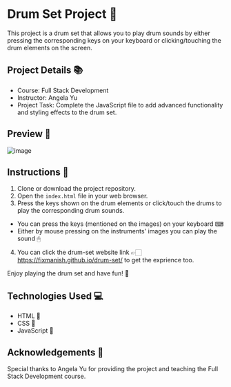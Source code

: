 # Drum Set Project 🥁

This project is a drum set that allows you to play drum sounds by either pressing the corresponding keys on your keyboard or clicking/touching the drum elements on the screen.

## Project Details 📚

- Course: Full Stack Development
- Instructor: Angela Yu
- Project Task: Complete the JavaScript file to add advanced functionality and styling effects to the drum set.

## Preview 🎥

![image](https://github.com/fixmanish/drum-set/assets/131751286/879a5d88-6bd3-41b3-8864-533f3769ae2f)

## Instructions 📝

1. Clone or download the project repository.
2. Open the `index.html` file in your web browser.
3. Press the keys shown on the drum elements or click/touch the drums to play the corresponding drum sounds.
  - You can press the keys (mentioned on the images) on your keyboard ⌨
  - Either by mouse pressing on the instruments' images you can play the sound 🖱
4. You can click the drum-set website link 👉🏻 https://fixmanish.github.io/drum-set/ to get the exprience too.

Enjoy playing the drum set and have fun! 🎉

## Technologies Used 💻

- HTML 🧱
- CSS 🎨
- JavaScript 🌠

## Acknowledgements 🙏

Special thanks to Angela Yu for providing the project and teaching the Full Stack Development course.


